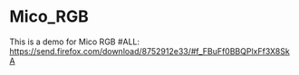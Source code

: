# Mico_RGB
This is a demo for Mico RGB
#ALL:
https://send.firefox.com/download/8752912e33/#f_FBuFf0BBQPlxFf3X8SkA
